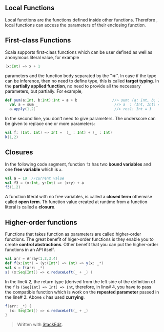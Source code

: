 

## Local Functions
Local functions are the functions defined inside other functions. Therefore , local functions can access the parameters of their enclosing function.
## First-class Functions
Scala supports first-class functions which can be user defined as well as anonymous literal value, for example
```scala
(x:Int) => x + 1
```
parameters and the function body separated by the "=>". In case if the type can be inference, then no need to define type, this is called **target typing**.
In the **partially applied function**,  no need to provide all the necessary parameters, but partially. For example,
```scala
def sum(a:Int, b:Int):Int = a + b                //> sum: (a: Int, b: Int)Int
  val a = sum _                                   //> a  : (Int, Int) => Int = ex3$$$Lambda$9/1209271652@58ceff1
  a.apply(1,2)                                    //> res1: Int = 3
```
In the second line, you don't need to give parameters. The underscore can be given to replace one or more parameters:
```scala
val f: (Int, Int) => Int =  (_ : Int) + (_ : Int)
k(1,2)
```

## Closures
In the following code segment, function `f3` has two **bound variables** and one **free variable** which is `a`.
```scala
val a = 10  //current value
val f3 = (x:Int, y:Int) => (x+y) + a  
f3(1,2)
```
A function literal with no free variables, is called a **closed term** otherwise called **open term**. Th function value created at runtime from a function literal is called a **closure**.

## Higher-order functions
Functions that takes function as parameters are called higher-order functions. The great benefit of higer-order functions is they enable you to create **control abstractions**. Other benefit that you can put the higher-order functions in an API itself.

```scala
val arr = Array(1,2,3,4)  
def f(x:Int*) = (y:(Int*) => Int) => y(x: _*)  
val s = f(arr: _*)  
s( (x:Seq[Int]) => x.reduceLeft(_ + _) )
```

In the line# 2, the return type (derived from the left side of the definition of the `f` is `(Seq[Int] => Int) => Int`, therefore, in line# 4, you have to pass the compatible function which is work on the **repeated parameter** passed in the line# 2. Above `s` has used **currying**. 

```scala
f(arr: _*) {  
  (x: Seq[Int]) => x.reduceLeft(_ + _)  
}
```

> Written with [StackEdit](https://stackedit.io/).
<!--stackedit_data:
eyJoaXN0b3J5IjpbMTg5MTY3MTE1MSwtMjA5NzIxODA0NCwzMD
Y3MjI4MjEsLTE3MDc0MDExMjcsMTQwOTgzNzI5MSwxOTY2ODcy
NDYzLC03ODM2OTg1ODMsMjgyMzA2NzMzLDEzMTIyODg1NzcsMT
k5NzA5NDY0MywtMzcxNzUwMDA0LC0xOTg4NzYwMjI0LDgyOTYw
MTU4MSwtMTEyOTU5ODQ2NV19
-->